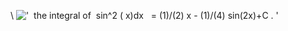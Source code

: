 \\
!['  the integral of  sin\^2 ( x)dx   = (1)/(2) x - (1)/(4) sin(2x)+C . '](../dictionary/equation_images/3963.1..png)
